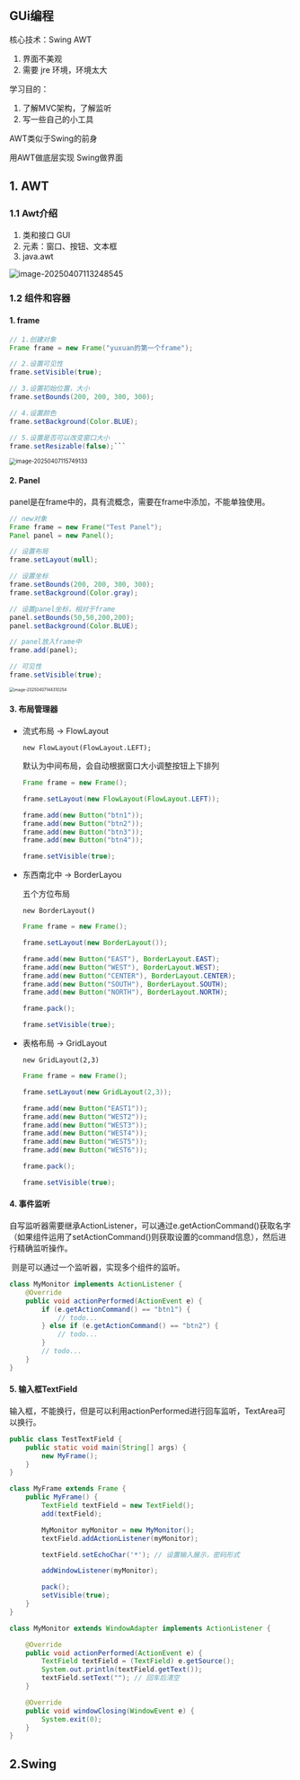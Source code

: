 ## GUi编程

核心技术：Swing  AWT

1. 界面不美观
2. 需要 jre 环境，环境太大

学习目的：

1. 了解MVC架构，了解监听
2. 写一些自己的小工具

AWT类似于Swing的前身

用AWT做底层实现  Swing做界面

## 1. AWT

### 1.1 Awt介绍

1. 类和接口  GUI
2. 元素：窗口、按钮、文本框
3. java.awt

![image-20250407113248545](C:\Users\eeekuu\AppData\Roaming\Typora\typora-user-images\image-20250407113248545.png)

### 1.2 组件和容器

#### 1. frame

~~~java
// 1.创建对象
Frame frame = new Frame("yuxuan的第一个frame");

// 2.设置可见性
frame.setVisible(true);

// 3.设置初始位置，大小
frame.setBounds(200, 200, 300, 300);

// 4.设置颜色
frame.setBackground(Color.BLUE);

// 5.设置是否可以改变窗口大小
frame.setResizable(false);```
~~~

<img src="C:\Users\eeekuu\AppData\Roaming\Typora\typora-user-images\image-20250407115749133.png" alt="image-20250407115749133" style="zoom:70%;" />

#### 2. Panel

panel是在frame中的，具有流概念，需要在frame中添加，不能单独使用。

```java
// new对象
Frame frame = new Frame("Test Panel");
Panel panel = new Panel();

// 设置布局
frame.setLayout(null);

// 设置坐标
frame.setBounds(200, 200, 300, 300);
frame.setBackground(Color.gray);

// 设置panel坐标，相对于frame
panel.setBounds(50,50,200,200);
panel.setBackground(Color.BLUE);

// panel放入frame中
frame.add(panel);

// 可见性
frame.setVisible(true);
```

<img src="C:\Users\eeekuu\AppData\Roaming\Typora\typora-user-images\image-20250407144310254.png" alt="image-20250407144310254" style="zoom:50%;" />

#### 3. 布局管理器

- 流式布局 -> FlowLayout

  `new FlowLayout(FlowLayout.LEFT);` 

  默认为中间布局，会自动根据窗口大小调整按钮上下排列

  ```java
  Frame frame = new Frame();
  
  frame.setLayout(new FlowLayout(FlowLayout.LEFT));
  
  frame.add(new Button("btn1"));
  frame.add(new Button("btn2"));
  frame.add(new Button("btn3"));
  frame.add(new Button("btn4"));
  
  frame.setVisible(true);
  ```

  

- 东西南北中 -> BorderLayou

  五个方位布局

  `new BorderLayout()`

  ```java
  Frame frame = new Frame();
  
  frame.setLayout(new BorderLayout());
  
  frame.add(new Button("EAST"), BorderLayout.EAST);
  frame.add(new Button("WEST"), BorderLayout.WEST);
  frame.add(new Button("CENTER"), BorderLayout.CENTER);
  frame.add(new Button("SOUTH"), BorderLayout.SOUTH);
  frame.add(new Button("NORTH"), BorderLayout.NORTH);
  
  frame.pack();
  
  frame.setVisible(true);
  ```

  

- 表格布局 -> GridLayout

  `new GridLayout(2,3)`

  ```java
  Frame frame = new Frame();
  
  frame.setLayout(new GridLayout(2,3));
  
  frame.add(new Button("EAST1"));
  frame.add(new Button("WEST2"));
  frame.add(new Button("WEST3"));
  frame.add(new Button("WEST4"));
  frame.add(new Button("WEST5"));
  frame.add(new Button("WEST6"));
  
  frame.pack();
  
  frame.setVisible(true);
  ```

#### 4. 事件监听

​	自写监听器需要继承ActionListener，可以通过e.getActionCommand()获取名字（如果组件运用了setActionCommand()则获取设置的command信息），然后进行精确监听操作。

​	则是可以通过一个监听器，实现多个组件的监听。

~~~java
class MyMonitor implements ActionListener {
    @Override
    public void actionPerformed(ActionEvent e) {
        if (e.getActionCommand() == "btn1") {
            // todo...
        } else if (e.getActionCommand() == "btn2") {
            // todo...
        }
        // todo...
    }
}
~~~

#### 5. 输入框TextField

​	输入框，不能换行，但是可以利用actionPerformed进行回车监听，TextArea可以换行。

```java
public class TestTextField {
    public static void main(String[] args) {
        new MyFrame();
    }
}

class MyFrame extends Frame {
    public MyFrame() {
        TextField textField = new TextField();
        add(textField);

        MyMonitor myMonitor = new MyMonitor();
        textField.addActionListener(myMonitor);

        textField.setEchoChar('*'); // 设置输入展示，密码形式

        addWindowListener(myMonitor);

        pack();
        setVisible(true);
    }
}

class MyMonitor extends WindowAdapter implements ActionListener {

    @Override
    public void actionPerformed(ActionEvent e) {
        TextField textField = (TextField) e.getSource();
        System.out.println(textField.getText());
        textField.setText(""); // 回车后清空
    }

    @Override
    public void windowClosing(WindowEvent e) {
        System.exit(0);
    }
}
```















## 2.Swing






















